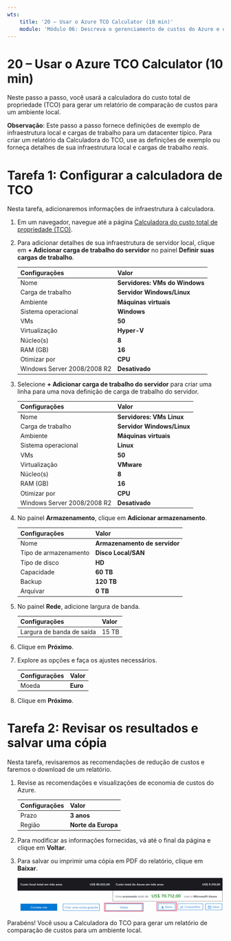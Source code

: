 ```yaml
---
wts:
    title: '20 – Usar o Azure TCO Calculator (10 min)'
    module: 'Módulo 06: Descreva o gerenciamento de custos do Azure e os acordos de nível de serviço'
---
```

# 20 – Usar o Azure TCO Calculator (10 min)


Neste passo a passo, você usará a calculadora do custo total de propriedade (TCO) para gerar um relatório de comparação de custos para um ambiente local.

**Observação**: Este passo a passo fornece definições de exemplo de infraestrutura local e cargas de trabalho para um datacenter típico. Para criar um relatório da Calculadora do TCO, use as definições de exemplo ou forneça detalhes de sua infraestrutura local e cargas de trabalho *reais*.

# Tarefa 1: Configurar a calculadora de TCO

Nesta tarefa, adicionaremos informações de infraestrutura à calculadora. 

1. Em um navegador, navegue até a página [Calculadora do custo total de propriedade (TCO)](https://azure.microsoft.com/pt-br/pricing/tco/calculator/).

2. Para adicionar detalhes de sua infraestrutura de servidor local, clique em **+ Adicionar carga de trabalho do servidor** no painel **Definir suas cargas de trabalho**.

    | Configurações | Valor |
    | -- | -- |
    | Nome | **Servidores: VMs do Windows** |
    | Carga de trabalho | **Servidor Windows/Linux** |
    | Ambiente | **Máquinas virtuais** |
    | Sistema operacional | **Windows** |  
    | VMs | **50** |
    | Virtualização | **Hyper-V** |
    | Núcleo(s) | **8**|
    | RAM (GB) | **16** |
    | Otimizar por | **CPU** |
    | Windows Server 2008/2008 R2 | **Desativado** |

3. Selecione **+ Adicionar carga de trabalho do servidor** para criar uma linha para uma nova definição de carga de trabalho do servidor. 

    | Configurações | Valor |
    | -- | -- |
    | Nome | **Servidores: VMs Linux** |
    | Carga de trabalho | **Servidor Windows/Linux** |
    | Ambiente | **Máquinas virtuais** |
    | Sistema operacional | **Linux** |  
    | VMs | **50** |
    | Virtualização | **VMware** |
    | Núcleo(s) | **8**|
    | RAM (GB) | **16** |
    | Otimizar por | **CPU** |
    | Windows Server 2008/2008 R2 | **Desativado** |

4. No painel **Armazenamento**, clique em **Adicionar armazenamento**.

    | Configurações | Valor |
    | -- | -- |
    | Nome | **Armazenamento de servidor** |
    | Tipo de armazenamento | **Disco Local/SAN** |
    | Tipo de disco | **HD** |
    | Capacidade | **60 TB** |  
    | Backup | **120 TB** |
    | Arquivar | **0 TB** |

5. No painel **Rede**, adicione largura de banda. 

    | Configurações | Valor |
    | -- | -- |
    | Largura de banda de saída | 15 TB|

6. Clique em **Próximo**.

7. Explore as opções e faça os ajustes necessários. 

    | Configurações | Valor |
    | -- | -- |
    | Moeda | **Euro** |

8. Clique em **Próximo**.

# Tarefa 2: Revisar os resultados e salvar uma cópia

Nesta tarefa, revisaremos as recomendações de redução de custos e faremos o download de um relatório. 

1. Revise as recomendações e visualizações de economia de custos do Azure.

    | Configurações | Valor |
    | -- | -- |
    | Prazo| **3 anos** |
    | Região | **Norte da Europa** |

2. Para modificar as informações fornecidas, vá até o final da página e clique em **Voltar**. 

3. Para salvar ou imprimir uma cópia em PDF do relatório, clique em **Baixar**.

    ![Captura de tela do painel de relatório da calculadora do TCO no Azure. Os campos de entrada destacados e preenchidos indicam como definir o prazo da calculadora do TCO para três anos e a região para o Norte da Europa. Um grafo mostra o custo da infraestrutura local e o deslocamento das cargas de trabalho em relação ao custo reduzido de uso do Azure.](../images/2001.png)

Parabéns! Você usou a Calculadora do TCO para gerar um relatório de comparação de custos para um ambiente local.
